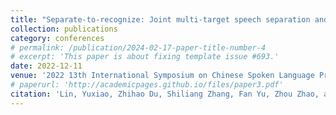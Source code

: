 ```yaml
---
title: "Separate-to-recognize: Joint multi-target speech separation and speech recognition for speaker-attributed ASR"
collection: publications
category: conferences
# permalink: /publication/2024-02-17-paper-title-number-4
# excerpt: 'This paper is about fixing template issue #693.'
date: 2022-12-11
venue: '2022 13th International Symposium on Chinese Spoken Language Processing (ISCSLP)'
# paperurl: 'http://academicpages.github.io/files/paper3.pdf'
citation: 'Lin, Yuxiao, Zhihao Du, Shiliang Zhang, Fan Yu, Zhou Zhao, and Fei Wu. "Separate-to-recognize: Joint multi-target speech separation and speech recognition for speaker-attributed ASR." In 2022 13th International Symposium on Chinese Spoken Language Processing (ISCSLP), pp. 150-154. IEEE, 2022.'
---
```

 